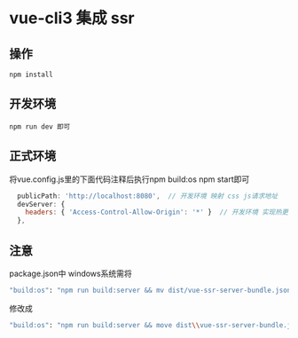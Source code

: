 # vue-cli3 集成 ssr
## 操作
```
npm install
```
## 开发环境
```
npm run dev 即可
```
## 正式环境
将vue.config.js里的下面代码注释后执行npm build:os  npm start即可
```javascript
  publicPath: 'http://localhost:8080',  // 开发环境 映射 css js请求地址
  devServer: {
    headers: { 'Access-Control-Allow-Origin': '*' }  // 开发环境 实现热更新 跨域问题
  },
```

## 注意
package.json中
windows系统需将
```bash
"build:os": "npm run build:server && mv dist/vue-ssr-server-bundle.json bundle && npm run build:client && mv bundle dist/vue-ssr-server-bundle.json"
```
修改成
```bash
"build:os": "npm run build:server && move dist\\vue-ssr-server-bundle.json bundle && npm run build:client && move bundle dist\\vue-ssr-server-bundle.json"
```
